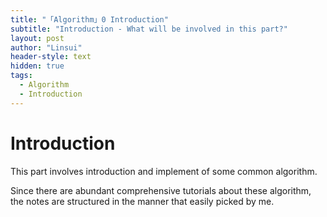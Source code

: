 ```yaml
---
title: "「Algorithm」0 Introduction"
subtitle: "Introduction - What will be involved in this part?"
layout: post
author: "Linsui"
header-style: text
hidden: true
tags:
  - Algorithm
  - Introduction
---
```


# Introduction

This part involves introduction and implement of some common algorithm.

Since there are abundant comprehensive tutorials about these algorithm, the notes are structured in the manner that easily picked by me.
